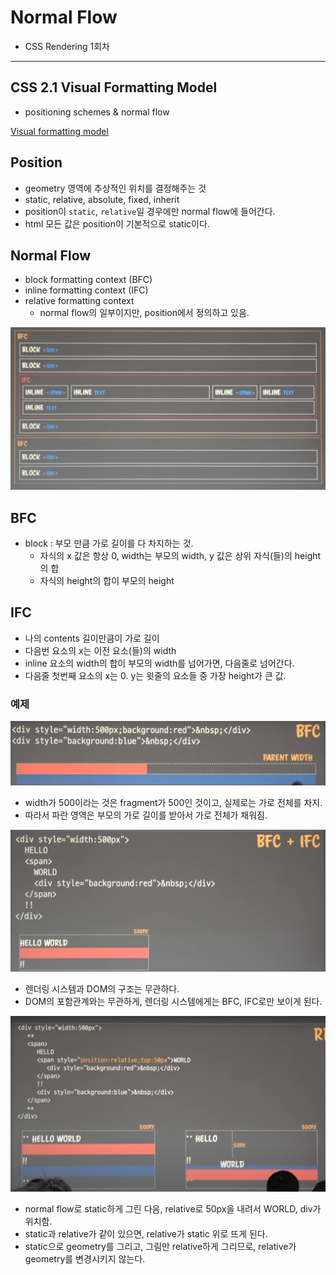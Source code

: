# Normal Flow 

- CSS Rendering 1회차
---


## CSS 2.1 Visual Formatting Model

- positioning schemes & normal flow

[Visual formatting model](https://www.w3.org/TR/CSS2/visuren.html)

## Position

- geometry 영역에 추상적인 위치를 결정해주는 것
- static, relative, absolute, fixed, inherit
- position이 `static`, `relative`일 경우에만 normal flow에 들어간다.
- html 모든 값은 position이 기본적으로 static이다.

## Normal Flow

- block formatting context (BFC)
- inline formatting context (IFC)
- relative formatting context
    - normal flow의 일부이지만, position에서 정의하고 있음.

![Sheep-Screenshot 2022-01-14 PM 11.25.39.png](./images/Sheep-Screenshot_2022-01-14_PM_11.25.39.png)

## BFC

- block : 부모 만큼 가로 길이를 다 차지하는 것.
    - 자식의 x 값은 항상 0, width는 부모의 width, y 값은 상위 자식(들)의 height의 합
    - 자식의 height의 합이 부모의 height

## IFC

- 나의 contents 길이만큼이 가로 길이
- 다음번 요소의 x는 이전 요소(들)의 width
- inline 요소의 width의 합이 부모의 width를 넘어가면, 다음줄로 넘어간다.
- 다음줄 첫번째 요소의 x는 0. y는 윗줄의 요소들 중 가장 height가 큰 값.

### 예제

![Sheep-Screenshot 2022-01-14 PM 11.27.11.png](./images/Sheep-Screenshot_2022-01-14_PM_11.27.11.png)

- width가 500이라는 것은 fragment가 500인 것이고, 실제로는 가로 전체를 차지.
- 따라서 파란 영역은 부모의 가로 길이를 받아서 가로 전체가 채워짐.

![Sheep-Screenshot 2022-01-14 PM 11.43.00.png](./images/Sheep-Screenshot_2022-01-14_PM_11.43.00.png)

 

- 렌더링 시스템과 DOM의 구조는 무관하다.
- DOM의 포함관계와는 무관하게, 렌더링 시스템에게는 BFC, IFC로만 보이게 된다.

![Sheep-Screenshot 2022-01-14 PM 11.45.45.png](./images/Sheep-Screenshot_2022-01-14_PM_11.45.45.png)

- normal flow로 static하게 그린 다음, relative로 50px을 내려서 WORLD, div가 위치함.
- static과 relative가 같이 있으면, relative가 static 위로 뜨게 된다.
- static으로 geometry를 그리고, 그림만 relative하게 그리므로, relative가 geometry를 변경시키지 않는다.